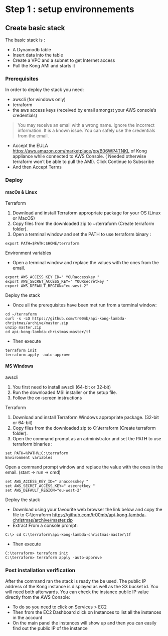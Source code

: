 
# Step 1 : setup environnements

## Create basic stack
The basic stack is :
- A Dynamodb table
- Insert data into the table
- Create a VPC and a subnet to get Internet access
- Pull the Kong AMI and starts it

### Prerequisites
In order to deploy the stack you need:
- awscli (for windows only)
- terraform
- the aws access keys (received by email amongst your AWS console’s credentials)
  
>You may receive an email with a wrong name. Ignore the incorrect information. It is a known issue.
>You can safely use the credentials from the email.

- Accept the EULA https://aws.amazon.com/marketplace/pp/B06WP4TNKL of Kong
appliance while connected to AWS Console. ( Needed otherwise terraform won’t be able
to pull the AMI). Click Continue to Subscribe
- And then Accept Terms

### Deploy
#### macOs & Linux
Terraform
1. Download and install Terraform appropriate package for your OS (Linux or MacOS)
2. Copy files from the downloaded zip to ~/terraform (Create terraform folder).
3. Open a terminal window and set the PATH to use terraform binary :
```
export PATH=$PATH:$HOME/terraform
````

Environment variables
- Open a terminal window and replace the values with the ones from the email.
````
export AWS_ACCESS_KEY_ID=" YOURaccesskey "
export AWS_SECRET_ACCESS_KEY=" YOURsecretkey "
export AWS_DEFAULT_REGION="eu-west-2"
`````

Deploy the stack
- Once all the prerequisites have been met run from a terminal window:
````
cd ~/terraform
curl -s -LO https://github.com/tr00mb/api-kong-lambda-christmas/archive/master.zip
unzip master.zip
cd api-kong-lambda-christmas-master/tf
````

- Then execute
````
terraform init
terraform apply -auto-approve
````
#### MS Windows
awscli
1. You first need to install awscli (64-bit or 32-bit)
2. Run the downloaded MSI installer or the setup file.
3. Follow the on-screen instructions

Terraform
1. Download and install Terraform Windows appropriate package. (32-bit or 64-bit)
2. Copy files from the downloaded zip to C:\terraform (Create terraform folder).
3. Open the command prompt as an administrator and set the PATH to use terraform binaries :
````
set PATH=%PATH%;C:\terraform
Environment variables
````
Open a command prompt window and replace the value with the ones in the email.
(start -> run -> cmd)
````
set AWS_ACCESS_KEY_ID=" anaccesskey "
set AWS_SECRET_ACCESS_KEY=" asecretkey "
set AWS_DEFAULT_REGION="eu-west-2"
````

Deploy the stack
- Download using your favourite web browser the link below and copy the file to
C:\terraform
https://github.com/tr00mb/api-kong-lambda-christmas/archive/master.zip
- Extract
From a console prompt:
`````
C:\> cd C:\terraform\api-kong-lambda-christmas-master\tf
`````
- Then execute
`````
C:\terraform> terraform init
C:\terraform> terraform apply -auto-approve
`````
### Post installation verification
After the command ran the stack is ready the be used.
The public IP address of the Kong instance is displayed as well as the S3 bucket id. You
will need both afterwards.
You can check the instance public IP value directly from the AWS Console:
- To do so you need to click on Services > EC2
- Then from the EC2 Dashboard click on Instances to list all the instances in the account
- On the main panel the instances will show up and then you can easily find out the public
IP of the instance


